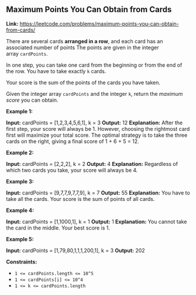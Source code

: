 ﻿## Maximum Points You Can Obtain from Cards

**Link:** https://leetcode.com/problems/maximum-points-you-can-obtain-from-cards/

There are several cards **arranged in a row**, and each card has an associated number of points The points are given in the integer array `cardPoints`.

In one step, you can take one card from the beginning or from the end of the row. You have to take exactly `k` cards.

Your score is the sum of the points of the cards you have taken.

Given the integer array `cardPoints` and the integer `k`, return the _maximum score_ you can obtain.

**Example 1:**

**Input:** cardPoints = \[1,2,3,4,5,6,1\], k = 3
**Output:** 12
**Explanation:** After the first step, your score will always be 1. However, choosing the rightmost card first will maximize your total score. The optimal strategy is to take the three cards on the right, giving a final score of 1 + 6 + 5 = 12.

**Example 2:**

**Input:** cardPoints = \[2,2,2\], k = 2
**Output:** 4
**Explanation:** Regardless of which two cards you take, your score will always be 4.

**Example 3:**

**Input:** cardPoints = \[9,7,7,9,7,7,9\], k = 7
**Output:** 55
**Explanation:** You have to take all the cards. Your score is the sum of points of all cards.

**Example 4:**

**Input:** cardPoints = \[1,1000,1\], k = 1
**Output:** 1
**Explanation:** You cannot take the card in the middle. Your best score is 1. 

**Example 5:**

**Input:** cardPoints = \[1,79,80,1,1,1,200,1\], k = 3
**Output:** 202

**Constraints:**

*   `1 <= cardPoints.length <= 10^5`
*   `1 <= cardPoints[i] <= 10^4`
*   `1 <= k <= cardPoints.length`